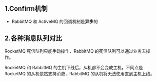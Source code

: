 ## 1.Confirm机制

- RabbitMQ 和 ActiveMQ 的回调机制是**异步**的

## 2.各种消息队列对比

RocketMQ 死信队列只能手动操作，RabbitMQ 的死信队列可以通过业务去操作。

RocketMQ 和 RabbitMQ 的主机下线后，从机都不会变成主机，不同点是 RocketMQ 的从机依然支持消费，RabbitMQ 的从机将无法使用直到主机上线。